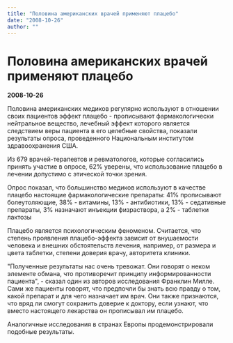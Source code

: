 ```yaml
---
title: "Половина американских врачей применяют плацебо"
date: "2008-10-26"
author: ""
---
```


# Половина американских врачей применяют плацебо

**2008-10-26** 

Половина американских медиков регулярно используют в отношении своих пациентов эффект плацебо - прописывают фармакологически нейтральное вещество, лечебный эффект которого является следствием веры пациента в его целебные свойства, показали результаты опроса, проведенного Национальным институтом здравоохранения США.

Из 679 врачей-терапевтов и ревматологов, которые согласились принять участие в опросе, 62% уверены, что использование плацебо в лечении допустимо с этической точки зрения.

Опрос показал, что большинство медиков используют в качестве плацебо настоящие фармакологические препараты: 41% прописывают болеутоляющие, 38% - витамины, 13% - антибиотики, 13% - седативные препараты, 3% назначают инъекции физраствора, а 2% - таблетки лактозы

Плацебо является психологическим феноменом. Считается, что степень проявления плацебо-эффекта зависит от внушаемости человека и внешних обстоятельств лечения, например, от размера и цвета таблетки, степени доверия врачу, авторитета клиники.

"Полученные результаты нас очень тревожат. Они говорят о неком элементе обмана, что противоречит принципу информированности пациента", - сказал один из авторов исследования Франклин Милле. Сами же пациенты говорят, что предпочли бы знать всю правду о том, какой препарат и для чего назначает им врач. Они также признаются, что вряд ли смогут сохранить доверие к доктору, если узнают, что вместо настоящего лекарства он прописывал им плацебо.

Аналогичные исследования в странах Европы продемонстрировали подобные результаты.